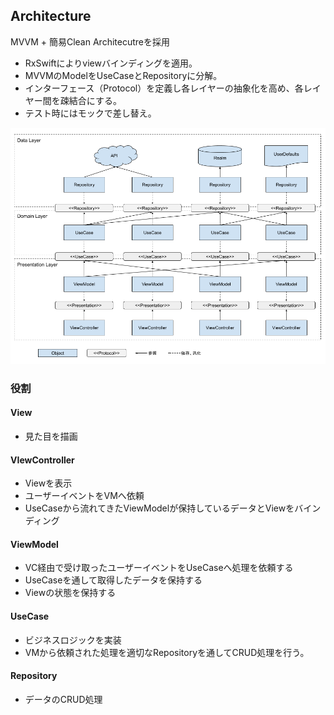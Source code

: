 ## Architecture

MVVM + 簡易Clean Architecutreを採用

* RxSwiftによりviewバインディングを適用。
* MVVMのModelをUseCaseとRepositoryに分解。
* インターフェース（Protocol）を定義し各レイヤーの抽象化を高め、各レイヤー間を疎結合にする。
* テスト時にはモックで差し替え。

![MVVM+MVVM_CleanArchitecture](https://github.com/matsuda/MyBridgeSample/blob/master/Documentation/Images/MVVM_CleanArchitecture.png?raw=true)


### 役割

#### View

* 見た目を描画

#### VIewController

* Viewを表示
* ユーザーイベントをVMへ依頼
* UseCaseから流れてきたViewModelが保持しているデータとViewをバインディング

#### ViewModel

* VC経由で受け取ったユーザーイベントをUseCaseへ処理を依頼する
* UseCaseを通して取得したデータを保持する
* Viewの状態を保持する

#### UseCase

* ビジネスロジックを実装
* VMから依頼された処理を適切なRepositoryを通してCRUD処理を行う。

#### Repository

* データのCRUD処理